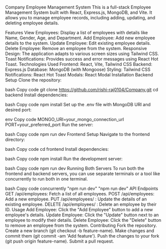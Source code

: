 Company Employee Management System
This is a full-stack Employee Management System built with React, Express.js, MongoDB, and Vite. It allows you to manage employee records, including adding, updating, and deleting employee details.

Features
View Employees: Display a list of employees with details like Name, Gender, Age, and Department.
Add Employee: Add new employee details to the system.
Update Employee: Edit existing employee details.
Delete Employee: Remove an employee from the system.
Responsive Design: The application adapts to various screen sizes using Tailwind CSS.
Toast Notifications: Provides success and error messages using React Hot Toast.
Technologies Used
Frontend: React, Vite, Tailwind CSS
Backend: Express.js
Database: MongoDB (with Mongoose)
Styling: Tailwind CSS
Notifications: React Hot Toast
Modals: React Modal
Installation
Backend Setup
Clone the repository:

bash
Copy code
git clone https://github.com/rishi-raj0104/Company.git
cd backend
Install dependencies:

bash
Copy code
npm install
Set up the .env file with MongoDB URI and desired port:

env
Copy code
MONGO_URI=your_mongo_connection_url
PORT=your_preferred_port
Run the server:

bash
Copy code
npm run dev
Frontend Setup
Navigate to the frontend directory:

bash
Copy code
cd frontend
Install dependencies:

bash
Copy code
npm install
Run the development server:

bash
Copy code
npm run dev
Running Both Servers
To run both the frontend and backend servers, you can use separate terminals or a tool like concurrently to run both in one terminal.

bash
Copy code
concurrently "npm run dev" "npm run dev" 
API Endpoints
GET /api/employees: Fetch a list of all employees.
POST /api/employees: Add a new employee.
PUT /api/employees/
: Update the details of an existing employee.
DELETE /api/employees/
: Delete an employee by their ID.
Usage
Add Employee: Click the "Add Employee" button to add a new employee's details.
Update Employee: Click the "Update" button next to an employee to modify their details.
Delete Employee: Click the "Delete" button to remove an employee from the system.
Contributing
Fork the repository.
Create a new branch (git checkout -b feature-name).
Make changes and commit them (git commit -am 'Add feature').
Push the changes to your fork (git push origin feature-name).
Submit a pull request.
